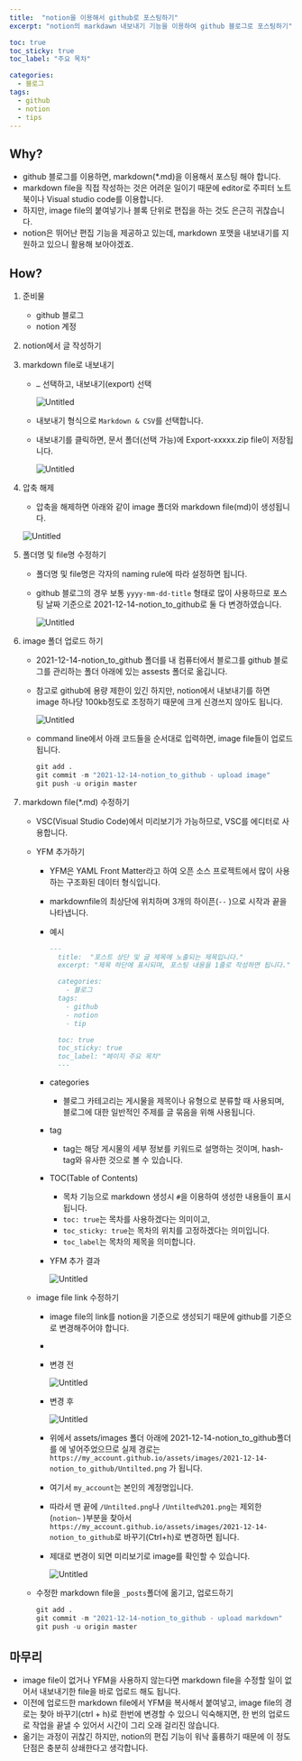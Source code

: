 ```yaml
---
title:  "notion을 이용해서 github로 포스팅하기"
excerpt: "notion의 markdawn 내보내기 기능을 이용하여 github 블로그로 포스팅하기"

toc: true
toc_sticky: true
toc_label: "주요 목차"

categories:
  - 블로그
tags:
  - github
  - notion
  - tips
---
```


## Why?

- github 블로그를 이용하면, markdown(*.md)을 이용해서 포스팅 해야 합니다.
- markdown file을 직접 작성하는 것은 어려운 일이기 때문에 editor로 주피터 노트북이나 Visual studio code를 이용합니다. 
- 하지만, image file의 붙여넣기나 블록 단위로 편집을 하는 것도 은근히 귀찮습니다.
- notion은 뛰어난 편집 기능을 제공하고 있는데, markdown 포맷을 내보내기를 지원하고 있으니 활용해 보아야겠죠.

## How?

1. 준비물
    - github 블로그
    - notion 계정
2. notion에서 글 작성하기
3. markdown file로 내보내기
    - `…` 선택하고, 내보내기(export) 선택
  
        ![Untitled](https://withmaster.github.io/assets/images/2021-12-14-notion_to_github/Untitled.png)
    
    - 내보내기 형식으로 `Markdown & CSV`를 선택합니다.
    - 내보내기를 클릭하면, 문서 폴더(선택 가능)에 Export-xxxxx.zip file이 저장됩니다.
        
        ![Untitled](https://withmaster.github.io/assets/images/2021-12-14-notion_to_github/Untitled%201.png)
        
4. 압축 해제
   - 압축을 해제하면  아래와 같이 image 폴더와 markdown file(md)이 생성됩니다.
    
    ![Untitled](https://withmaster.github.io/assets/images/2021-12-14-notion_to_github/Untitled%202.png)
    
5. 폴더명 및 file명 수정하기
    - 폴더명 및 file명은 각자의 naming rule에 따라 설정하면 됩니다.
    - github 블로그의 경우 보통 `yyyy-mm-dd-title` 형태로 많이 사용하므로 포스팅 날짜 기준으로 2021-12-14-notion_to_github로 둘 다 변경하였습니다.
        
        ![Untitled](https://withmaster.github.io/assets/images/2021-12-14-notion_to_github/Untitled%203.png)
        
6. image 폴더 업로드 하기
    - 2021-12-14-notion_to_github 폴더를 내 컴퓨터에서 블로그를 github 블로그를 관리하는 폴더 아래에 있는 assests 폴더로 옮깁니다.
    - 참고로 github에 용량 제한이 있긴 하지만, notion에서 내보내기를 하면 image 하나당 100kb정도로 조정하기 때문에 크게 신경쓰지 않아도 됩니다.
        
        ![Untitled](https://withmaster.github.io/assets/images/2021-12-14-notion_to_github/Untitled%204.png)
        
    - command line에서 아래 코드들을 순서대로 입력하면, image file들이 업로드 됩니다.
        
        ```python
        git add .
        git commit -m "2021-12-14-notion_to_github - upload image"
        git push -u origin master
        ```
        
7. markdown file(*.md) 수정하기
    - VSC(Visual Studio Code)에서 미리보기가 가능하므로, VSC를 에디터로 사용합니다.
    - YFM 추가하기
        - YFM은 YAML Front Matter라고 하여 오픈 소스 프로젝트에서 많이 사용하는 구조화된 데이터 형식입니다.
        - markdownfile의 최상단에 위치하며 3개의 하이픈(`--` )으로 시작과 끝을 나타냅니다.
        - 예시
            
            ```markdown
            ---
              title:  "포스트 상단 및 글 제목에 노출되는 제목입니다."
              excerpt: "제목 하단에 표시되며, 포스팅 내용을 1줄로 작성하면 됩니다."
            
              categories:
                - 블로그
              tags:
                - github
                - notion
                - tip
            
              toc: true
              toc_sticky: true
              toc_label: "페이지 주요 목차"
              ---
            ```
            
        - categories
            - 블로그 카테고리는 게시물을 제목이나 유형으로 분류할 때 사용되며, 블로그에 대한 일반적인 주제를 글 묶음을 위해 사용됩니다.
        - tag
            - tag는 해당 게시물의 세부 정보를 키워드로 설명하는 것이며, hash-tag와 유사한 것으로 볼 수 있습니다.
        - TOC(Table of Contents)
            - 목차 기능으로 markdown 생성시 `#`을 이용하여 생성한 내용들이 표시됩니다.
            - `toc: true`는 목차를 사용하겠다는 의미이고,
            - `toc_sticky: true`는 목차의 위치를 고정하겠다는 의미입니다.
            - `toc_label`는 목차의 제목을 의미합니다.
        - YFM 추가 결과
            
            ![Untitled](https://withmaster.github.io/assets/images/2021-12-14-notion_to_github/Untitled%205.png)
            
    - image file link 수정하기
        - image file의 link를 notion을 기준으로 생성되기 때문에 github를 기준으로 변경해주어야 합니다.
        - 
        - 변경 전
            
            ![Untitled](https://withmaster.github.io/assets/images/2021-12-14-notion_to_github/Untitled%206.png)
            
        - 변경 후
            
            ![Untitled](https://withmaster.github.io/assets/images/2021-12-14-notion_to_github/Untitled%207.png)
            
        - 위에서 assets/images 폴더 아래에 2021-12-14-notion_to_github폴더를 에 넣어주었으므로 실제 경로는 `https://my_account.github.io/assets/images/2021-12-14-notion_to_github/Untilted.png` 가 됩니다.
        - 여기서 `my_account`는 본인의 계정명입니다.
        - 따라서 맨 끝에 `/Untilted.png`나  `/Untilted%201.png`는 제외한 (`notion~` )부분을 찾아서 `https://my_account.github.io/assets/images/2021-12-14-notion_to_github`로 바꾸기(Ctrl+h)로 변경하면 됩니다.
        - 제대로 변경이 되면 미리보기로 image를 확인할 수 있습니다.
            
            ![Untitled](https://withmaster.github.io/assets/images/2021-12-14-notion_to_github/Untitled%208.png)
            
    - 수정한 markdown file을 `_posts`폴더에 옮기고, 업로드하기
        
        ```python
        git add .
        git commit -m "2021-12-14-notion_to_github - upload markdown"
        git push -u origin master
        ```
        

## 마무리

- image file이 없거나 YFM을 사용하지 않는다면 markdown file을 수정할 일이 없어서 내보내기한 file을 바로 업로드 해도 됩니다.
- 이전에 업로드한 markdown file에서 YFM을 복사해서 붙여넣고, image file의 경로는 찾아 바꾸기(ctrl + h)로 한번에 변경할 수 있으니 익숙해지면, 한 번의 업로드로 작업을 끝낼 수 있어서 시간이 그리 오래 걸리진 않습니다.
- 옮기는 과정이 귀찮긴 하지만, notion의 편집 기능이 워낙 훌륭하기 때문에 이 정도 단점은 충분히 상쇄한다고 생각합니다.